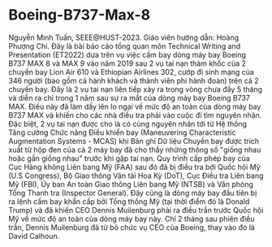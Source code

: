 # Boeing-B737-Max-8
Nguyễn Minh Tuấn, SEEE@HUST-2023. Giáo viên hướng dẫn: Hoàng Phương Chi.
Đây là bài báo cáo tổng quan môn Technical Writing and Presentation (ET2022) dựa trên vụ việc cấm bay dòng máy bay Boeing B737 MAX 8 và MAX 9 vào năm 2019 sau 2 vụ tai nạn thảm khốc của 2 chuyến bay Lion Air 610 và Ethiopian Airlines 302, cướp đi sinh mạng của 346 người (bao gồm cả hành khách và thành viên phi hành đoàn) trên cả 2 chuyến bay. Đây là 2 vụ tai nạn liên tiếp xảy ra trong vòng chưa đầy 5 tháng và diễn ra chỉ trong 1 năm sau sự ra mắt của dòng máy bay Boeing B737 MAX. Điều này đã làm dấy lên lo ngại về mức độ an toàn của dòng máy bay B737 MAX và khiến cho các nhà điều tra phải vào cuộc đi tìm nguyên nhân. Đặc biệt, 2 vụ tai nạn được cho là có cùng nguyên nhân tới từ Hệ thống Tăng cường Chức năng Điều khiển bay (Maneuvering Characteristic Augmentation Systems - MCAS) khi Bản ghi Dữ liệu Chuyến bay được trích xuất từ hộp đen của cả 2 máy bay đã cho thấy những thông số "giống nhau hoặc gần giống nhau" trước khi gặp tai nạn. Quy trình cấp phép bay của Cục Hàng không Liên bang Mỹ (FAA) sau đó đã bị điều tra bởi Quốc hội Mỹ (U.S Congress), Bộ Giao thông Vận tải Hoa Kỳ (DoT), Cục Điều tra Liên bang Mỹ (FBI), Ủy ban An toàn Giao thông Liên bang Mỹ (NTSB) và Văn phòng Tổng Thanh tra (Inspector General). Đây cũng là dòng máy bay đầu tiên bị ra lệnh cấm bay khẩn cấp bởi Tổng thống Mỹ (tại thời điểm đó là Donald Trump) và đã khiến CEO Dennis Muilenburg phải ra điều trần trước Quốc hội Mỹ về mức độ an toàn của dòng máy bay này. Chỉ 2 tháng sau phiên điều trần, Dennis Muilenburg đã từ bỏ chức vụ CEO của Boeing, thay vào đó là David Calhoun.
